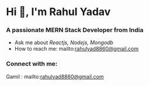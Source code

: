 # Hi 👋, I'm Rahul Yadav

### A passionate MERN Stack Developer from India

- Ask me about *Reactjs, Nodejs, Mongodb*
- How to reach me: mailto:rahulyad8860@gmail.com

### Connect with me:
Gamil : mailto:rahulyad8860@gmail.com
